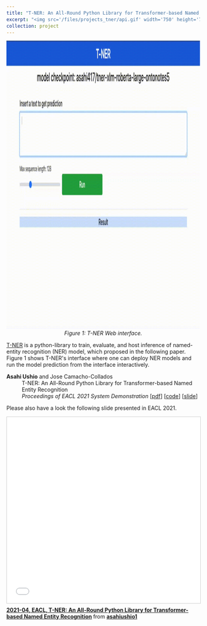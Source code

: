 ```yaml
---
title: "T-NER: An All-Round Python Library for Transformer-based Named Entity Recognition"
excerpt: "<img src='/files/projects_tner/api.gif' width='750' height='750'>"
collection: project
---
```


<p align="center">
<img src='/files/projects_tner/api.gif' width='750' height='750'><br>
<em>Figure 1: T-NER Web interface.</em>
</p>

[T-NER](https://github.com/asahi417/tner) is a python-library to train, evaluate, and host inference of named-entity recognition (NER) model, which proposed in the following paper.
Figure 1 shows T-NER's interface where one can deploy NER models and run the model prediction from the interface interactively.

<p style="margin-left: 40px; text-indent: -40px;">
<b>Asahi Ushio</b> and Jose Camacho-Collados <br>
T-NER: An All-Round Python Library for Transformer-based Named Entity Recognition <br>
 <em>Proceedings of EACL 2021 System Demonstration</em>
[<a href="https://www.aclweb.org/anthology/2021.eacl-demos.7.pdf">pdf</a>]
[<a href="https://github.com/asahi417/tner">code</a>]
[<a href="https://www.slideshare.net/asahiushio1/202104-eacl-tner-an-allround-python-library-for-transformerbased-named-entity-recognition">slide</a>]
</p>

Please also have a look the following slide presented in EACL 2021.

<iframe src="//www.slideshare.net/slideshow/embed_code/key/qE0KAozgDJzXkj" width="595" height="485" frameborder="0" marginwidth="0" marginheight="0" scrolling="no" style="border:1px solid #CCC; border-width:1px; margin-bottom:5px; max-width: 100%;" allowfullscreen> </iframe> <div style="margin-bottom:5px"> <strong> <a href="//www.slideshare.net/asahiushio1/202104-eacl-tner-an-allround-python-library-for-transformerbased-named-entity-recognition" title="2021-04, EACL, T-NER: An All-Round Python Library for Transformer-based Named Entity Recognition" target="_blank">2021-04, EACL, T-NER: An All-Round Python Library for Transformer-based Named Entity Recognition</a> </strong> from <strong><a href="https://www.slideshare.net/asahiushio1" target="_blank">asahiushio1</a></strong> </div>


